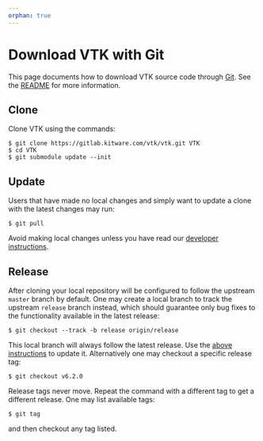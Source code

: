 ```yaml
---
orphan: true
---
```


Download VTK with Git
=====================

This page documents how to download VTK source code through [Git][].
See the [README](README.md) for more information.

[Git]: https://git-scm.com

Clone
-----

Clone VTK using the commands:

    $ git clone https://gitlab.kitware.com/vtk/vtk.git VTK
    $ cd VTK
    $ git submodule update --init

Update
------

Users that have made no local changes and simply want to update a
clone with the latest changes may run:

    $ git pull

Avoid making local changes unless you have read our [developer instructions][].

[developer instructions]: develop.md

Release
-------

After cloning your local repository will be configured to follow the upstream
`master` branch by default.  One may create a local branch to track the
upstream `release` branch instead, which should guarantee only bug fixes to
the functionality available in the latest release:

    $ git checkout --track -b release origin/release

This local branch will always follow the latest release.
Use the [above instructions](#update) to update it.
Alternatively one may checkout a specific release tag:

    $ git checkout v6.2.0

Release tags never move.  Repeat the command with a different tag to get a
different release.  One may list available tags:

    $ git tag

and then checkout any tag listed.
